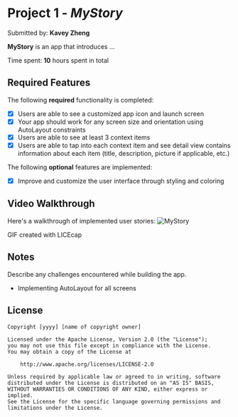 # Project 1 - *MyStory*

Submitted by: **Kavey Zheng**

**MyStory** is an app that introduces ...

Time spent: **10** hours spent in total

## Required Features

The following **required** functionality is completed:

- [x] Users are able to see a customized app icon and launch screen
- [x] Your app should work for any screen size and orientation using AutoLayout constraints
- [x] Users are able to see at least 3 context items
- [x] Users are able to tap into each context item and see detail view contains information about each item (title, description, picture if applicable, etc.)
 
The following **optional** features are implemented:

- [x] Improve and customize the user interface through styling and coloring

## Video Walkthrough

Here's a walkthrough of implemented user stories:
![MyStory](https://user-images.githubusercontent.com/109322859/221704026-0a9c6df9-5f8a-444c-a9ea-55ac287838bc.gif)

GIF created with LICEcap

## Notes

Describe any challenges encountered while building the app.
- Implementing AutoLayout for all screens

## License

    Copyright [yyyy] [name of copyright owner]

    Licensed under the Apache License, Version 2.0 (the "License");
    you may not use this file except in compliance with the License.
    You may obtain a copy of the License at

        http://www.apache.org/licenses/LICENSE-2.0

    Unless required by applicable law or agreed to in writing, software
    distributed under the License is distributed on an "AS IS" BASIS,
    WITHOUT WARRANTIES OR CONDITIONS OF ANY KIND, either express or implied.
    See the License for the specific language governing permissions and
    limitations under the License.
